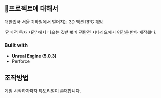 ## 📖프로젝트에 대해서

대한민국 서울 지하철에서 벌어지는 3D 액션 RPG 게임

‘전지적 독자 시점’ 에서 나오는 깃발 뺏기 쟁탈전 시나리오에서 영감을 받아 제작했다.

### Built with

- **Unreal Engine (5.0.3)**
- Perforce

## 조작방법
게임 시작하자마자 튜토리얼이 존재합니다.
